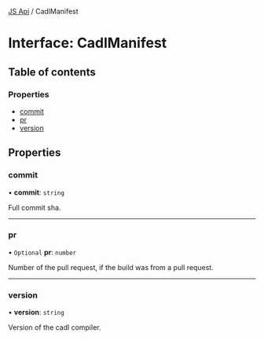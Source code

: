 [JS Api](../index.md) / CadlManifest

# Interface: CadlManifest

## Table of contents

### Properties

- [commit](CadlManifest.md#commit)
- [pr](CadlManifest.md#pr)
- [version](CadlManifest.md#version)

## Properties

### commit

• **commit**: `string`

Full commit sha.

___

### pr

• `Optional` **pr**: `number`

Number of the pull request, if the build was from a pull request.

___

### version

• **version**: `string`

Version of the cadl compiler.
